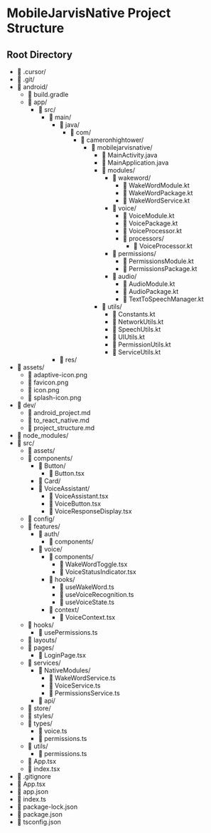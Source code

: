 # MobileJarvisNative Project Structure

## Root Directory
- 📁 .cursor/
- 📁 .git/
- 📁 android/
  - 📄 build.gradle
  - 📁 app/
    - 📁 src/
      - 📁 main/
        - 📁 java/
          - 📁 com/
            - 📁 cameronhightower/
              - 📁 mobilejarvisnative/
                - 📄 MainActivity.java
                - 📄 MainApplication.java
                - 📁 modules/
                  - 📁 wakeword/
                    - 📄 WakeWordModule.kt
                    - 📄 WakeWordPackage.kt
                    - 📄 WakeWordService.kt
                  - 📁 voice/
                    - 📄 VoiceModule.kt
                    - 📄 VoicePackage.kt
                    - 📄 VoiceProcessor.kt
                    - 📁 processors/
                      - 📄 VoiceProcessor.kt
                  - 📁 permissions/
                    - 📄 PermissionsModule.kt
                    - 📄 PermissionsPackage.kt
                  - 📁 audio/
                    - 📄 AudioModule.kt
                    - 📄 AudioPackage.kt
                    - 📄 TextToSpeechManager.kt
                - 📁 utils/
                  - 📄 Constants.kt
                  - 📄 NetworkUtils.kt
                  - 📄 SpeechUtils.kt
                  - 📄 UIUtils.kt
                  - 📄 PermissionUtils.kt
                  - 📄 ServiceUtils.kt
        - 📁 res/
- 📁 assets/
  - 📄 adaptive-icon.png
  - 📄 favicon.png
  - 📄 icon.png
  - 📄 splash-icon.png
- 📁 dev/
  - 📄 android_project.md
  - 📄 to_react_native.md
  - 📄 project_structure.md
- 📁 node_modules/
- 📁 src/
  - 📁 assets/
  - 📁 components/
    - 📁 Button/
      - 📄 Button.tsx
    - 📁 Card/
    - 📁 VoiceAssistant/
      - 📄 VoiceAssistant.tsx
      - 📄 VoiceButton.tsx
      - 📄 VoiceResponseDisplay.tsx
  - 📁 config/
  - 📁 features/
    - 📁 auth/
      - 📁 components/
    - 📁 voice/
      - 📁 components/
        - 📄 WakeWordToggle.tsx
        - 📄 VoiceStatusIndicator.tsx
      - 📁 hooks/
        - 📄 useWakeWord.ts
        - 📄 useVoiceRecognition.ts
        - 📄 useVoiceState.ts
      - 📁 context/
        - 📄 VoiceContext.tsx
  - 📁 hooks/
    - 📄 usePermissions.ts
  - 📁 layouts/
  - 📁 pages/
    - 📄 LoginPage.tsx
  - 📁 services/
    - 📁 NativeModules/
      - 📄 WakeWordService.ts
      - 📄 VoiceService.ts
      - 📄 PermissionsService.ts
    - 📁 api/
  - 📁 store/
  - 📁 styles/
  - 📁 types/
    - 📄 voice.ts
    - 📄 permissions.ts
  - 📁 utils/
    - 📄 permissions.ts
  - 📄 App.tsx
  - 📄 index.tsx
- 📄 .gitignore
- 📄 App.tsx
- 📄 app.json
- 📄 index.ts
- 📄 package-lock.json
- 📄 package.json
- 📄 tsconfig.json